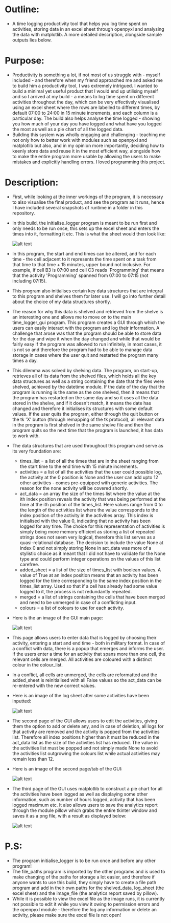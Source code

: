 # Outline:

- A time logging productivity tool that helps you log time spent on activities, storing data in an excel sheet through openpyxl and analysing the data with matplotlib. A more detailed description, alongside sample outputs lies below.

# Purpose:

- Productivity is something a lot, if not most of us struggle with - myself included - and therefore when my friend approached me and asked me to build him a productivity tool, I was extremely intrigued. I wanted to build a minimal yet useful product that I would end up utilising myself and so I arrived at my build - a means to log time spent on different activities throughout the day, which can be very effectively visualised using an excel sheet where the rows are labelled to different times, by default 07:00 to 24:00 in 15 minute increments, and each column is a particular day. The build also helps analyse the time logged - showing you how much of your day you have logged and what have you logged the most as well as a pie chart of all the logged data.
- Building this system was wholly engaging and challenging - teaching me not only how to better work with modules such as openpyxl and matplotlib but also, and in my opinion more importantly, deciding how to keenly store data and reuse it in the most efficient way, alongside how to make the entire program more usable by allowing the users to make mistakes and explicitly handling errors. I loved programming this project.

# Description:

- First, while looking at the inner workings of the program, it is necessary to also visualise the final product, and see the program as it runs, hence I have included several snapshots of runtime in a folder in this repository.
- In this build, the initialise_logger program is meant to be run first and only needs to be run once, this sets up the excel sheet and enters the times into it, formatting it etc. This is what the sheet would then look like:

    ![alt text](https://github.com/akashvshroff/Productivity_Time_Logger/blob/master/Run_Time_Snapshots/Initialised_Sheet.png)

- In this program, the start and end times can be altered, and for each time - the cell adjacent to it represents the time spent on a task from that time to that time + 15 minutes, upper bound not inclusive. For example, if cell B3 is 07:00 and cell C3 reads 'Programming' that means that the activity 'Programming' spanned from 07:00 to 07:15 (not including 07:15).
- This program also initialises certain key data structures that are integral to this program and shelves them for later use. I will go into further detail about the choice of my data structures shortly.
- The reason for why this data is shelved and retrieved from the shelve is an interesting one and allows me to move on to the main time_logger_gui program. This program creates a GUI through which the users can easily interact with the program and log their information. A challenge that arose was that the program should be able to store data for the day and wipe it when the day changed and while that would be fairly easy if the program was allowed to run infinitely, in most cases, it is not so and therefore the program had to be able to manage data storage in cases where the user quit and restarted the program many times a day.
- This dilemma was solved by shelving data. The program, on start-up, retrieves all of its data from the shelved files, which holds all the key data structures as well as a string containing the date that the files were shelved, achieved by the datetime module. If the date of the day that the program is running is the same as the one shelved, then it means that the program has restarted on the same day and so it uses all the data stored in the shelve, and if it doesn't match, it means the date has changed and therefore it initialises its structures with some default values. If the user quits the program, either through the quit button or the tk 'X' button (through remapping of the tk protocol), all relevant data in the program is first shelved in the same shelve file and then the program quits so the next time that the program is launched, it has data to work with.
- The data structures that are used throughout this program and serve as its very foundation are:
    - times_list = a list of all the times that are in the sheet ranging from the start time to the end time with 15 minute increments.
    - activities = a list of all the activities that the user could possible log, the activity at the 0 position is None and the user can add upto 12 other activities - comes pre-equipped with generic activities. The reason for the none activity will be covered shortly.
    - act_data = an array the size of the times list where the value at the ith index position reveals the activity that was being performed at the time at the ith position of the times_list. Here values range from 0 to the length of the activities list where the value corresponds to the index position of the activity in the activities array. This index is initialised with the value 0, indicating that no activity has been logged for any time. The choice for this representation of activities is simply being more memory efficient as storing a list of repeated strings does not seem very logical, therefore this list serves as a quasi-relational database. The decision to include the value None at index 0 and not simply storing None in act_data was more of a stylistic choice as it meant that I did not have to validate for the None type and could perform integer operations on the values of this list carefree.
    - added_sheet = a list of the size of times_list with boolean values. A value of True at an index position means that  an activity has been logged for the time corresponding to the same index position in the times_list array. Used so that if a cell has already had some value logged to it, the process is not redundantly repeated.
    - merged = a list of strings containing the cells that have been merged and need to be unmerged in case of a conflicting input.
    - colours = a list of colours to use for each activity.
- Here is the an image of the GUI main page:

    ![alt text](https://github.com/akashvshroff/Productivity_Time_Logger/blob/master/Run_Time_Snapshots/GUI_Log_Page.png)

- This page allows users to enter data that is logged by choosing their activity, entering a start and end time - both in military format. In case of a conflict with data, there is a popup that emerges and informs the user. If the users enter a time for an activity that spans more than one cell, the relevant cells are merged. All activities are coloured with a distinct colour in the colour_list.
- In a conflict, all cells are unmerged, the cells are reformatted and the added_sheet is reinitialised with all False values so the act_data can be re-entered with the new correct values.
- Here is an image of the log sheet after some activities have been inputted:

    ![alt text](https://github.com/akashvshroff/Productivity_Time_Logger/blob/master/Run_Time_Snapshots/Sheet_w_Data.png)

- The second page of the GUI allows users to edit the activities, giving them the option to add or delete any, and in case of deletion, all logs for that activity are removed and the activity is popped from the activities list. Therefore all index positions higher than it must be reduced in the act_data list as the size of the activities list has reduced. The value in the activities list must be popped and not simply made None to avoid the activities list outgrowing the colours list while actual activities may remain less than 12.
- Here is an image of the second page/tab of the GUI:

    ![alt text](https://github.com/akashvshroff/Productivity_Time_Logger/blob/master/Run_Time_Snapshots/GUI_Edit_Activities.png)

- The third page of the GUI uses matplotlib to construct a pie chart for all the activities have been logged as well as displaying some other information, such as number of hours logged, activity that has been logged maximum etc. It also allows users to save the analytics report through the module pillow which grabs the entire tkinter window and saves it as a png file, with a result as displayed below:

    ![alt text](https://github.com/akashvshroff/Productivity_Time_Logger/blob/master/Run_Time_Snapshots/GUI_Analysis.png)

# P.S:

- The program initialise_logger is to be run once and before any other program! 
- The file_paths program is imported by the other programs and is used to make changing of the paths for storage a lot easier, and therefore if anyone wants to use this build, they simply have to create a file path program and add in their own paths for the shelved_data, log_sheet (the excel sheet) and the image_file (the analytics report saved by pillow).
- While it is possible to view the excel file as the image runs, it is currently not possible to edit it while you view it owing to permission errors and the openpyxl module - therefore the log any information or delete an activity, please make sure the excel file is not open!

